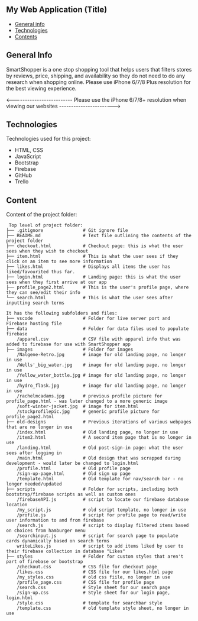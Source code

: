 ## My Web Application (Title)

* [General info](#general-info)
* [Technologies](#technologies)
* [Contents](#content)

## General Info
SmartShopper is a one stop shopping tool that helps users that filters stores by reviews, price, shipping, and availability so they do not need to do any research when shopping online. Please use iPhone 6/7/8 Plus resolution for the best viewing experience.

<------------------------- Please use the iPhone 6/7/8+ resolution when viewing our websites ----------------------->
	
## Technologies
Technologies used for this project:
* HTML, CSS
* JavaScript
* Bootstrap 
* Firebase
* GitHub
* Trello
	
## Content
Content of the project folder:

```
 Top level of project folder: 
├── .gitignore               # Git ignore file
├── README.md                # Text file outlining the contents of the project folder
├── checkout.html            # Checkout page: this is what the user sees when they wish to checkout
├── item.html                # This is what the user sees if they click on an item to see more information
├── likes.html               # Displays all items the user has liked/favourited thus far.
├── login.html               # Landing page: this is what the user sees when they first arrive at our app
├── profile_page2.html       # This is the user's profile page, where they can see/edit their info
└── search.html              # This is what the user sees after inputting search terms

It has the following subfolders and files:
├── vscode                   # Folder for live server port and Firebase hosting file
├── data                     # Folder for data files used to populate firebase
    /apparel.csv             # CSV file with apparel info that was added to firebase for use with SmartShopper app
├── images                   # Folder for images
    /Nalgene-Retro.jpg       # image for old landing page, no longer in use
    /Wells'_big_water.jpg    # image for old landing page, no longer in use
    /Yellow_water_bottle.jpg # image for old landing page, no longer in use
    /hydro_flask.jpg         # image for old landing page, no longer in use
    /rachelmcadams.jpg       # previous profile picture for profile_page.html - was later changed to a more generic image
    /soft-winter-jacket.jpg  # image for item.html
    /stockprofilepic.jpg     # generic profile picture for profile_page2.html
├── old-designs              # Previous iterations of various webpages that are no longer in use
    /index.html              # Old landing page, no longer in use
    /item2.html              # A second item page that is no longer in use
    /landing.html            # Old post-sign-in page: what the user sees after logging in
    /main.html               # Old design that was scrapped during development - would later be changed to login.html
    /profile.html            # Old profile page
    /sign-up-page.html       # Old sign up page
    /template.html           # Old template for nav/search bar - no longer needed/updated
├── scripts                  # Folder for scripts, including both bootstrap/firebase scripts as well as custom ones
    /firebaseAPI.js          # script to locate our firebase database location
    /my_script.js            # old script template, no longer in use
    /profile.js              # script for profile page to read/write user information to and from firebase
    /search.js               # script to display filtered items based on choices from hamburger menu
    /searchinput.js          # script for search page to populate cards dynamically based on search terms
    writeLikes.js            # script to add items liked by user to their firebase collection in database "Likes"
├── styles                   # Folder for custom styles that aren't part of firebase or bootstrap
    /checkout.css            # CSS file for checkout page
    /likes.css               # CSS file for our likes.html page
    /my_styles.css           # old css fiile, no longer in use
    /profile_page.css        # CSS file for profile page
    /search.css              # Style sheet for our search page
    /sign-up.css             # Style sheet for our login page, login.html
    /style.css               # template for searchbar style
    /template.css            # old template style sheet, no longer in use

